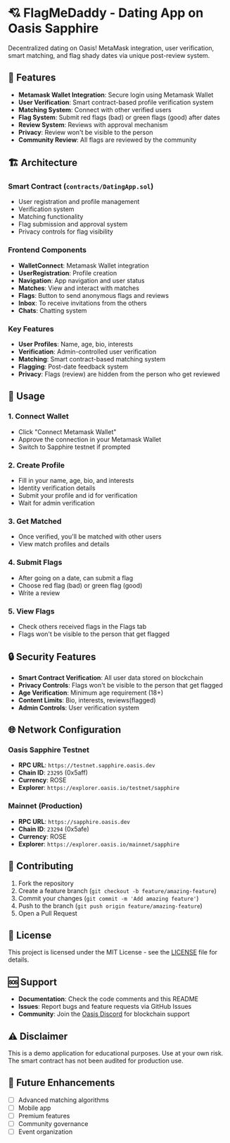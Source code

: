 # 💘 FlagMeDaddy - Dating App on Oasis Sapphire

Decentralized dating on Oasis! MetaMask integration, user verification, smart matching, and flag shady dates via unique post-review system.

## 🌟 Features

- **Metamask Wallet Integration**: Secure login using Metamask Wallet
- **User Verification**: Smart contract-based profile verification system
- **Matching System**: Connect with other verified users
- **Flag System**: Submit red flags (bad) or green flags (good) after dates
- **Review System**: Reviews with approval mechanism
- **Privacy**: Review won't be visible to the person
- **Community Review**: All flags are reviewed by the community

## 🏗️ Architecture

### Smart Contract (`contracts/DatingApp.sol`)
- User registration and profile management
- Verification system
- Matching functionality
- Flag submission and approval system
- Privacy controls for flag visibility

### Frontend Components
- **WalletConnect**: Metamask Wallet integration
- **UserRegistration**: Profile creation
- **Navigation**: App navigation and user status
- **Matches**: View and interact with matches
- **Flags**: Button to send anonymous flags and reviews
- **Inbox**: To receive invitations from the others
- **Chats**: Chatting system
  

### Key Features
- **User Profiles**: Name, age, bio, interests
- **Verification**: Admin-controlled user verification
- **Matching**: Smart contract-based matching system
- **Flagging**: Post-date feedback system
- **Privacy**: Flags (review) are hidden from the person who get reviewed

## 📱 Usage

### 1. Connect Wallet
- Click "Connect Metamask Wallet"
- Approve the connection in your Metamask Wallet
- Switch to Sapphire testnet if prompted

### 2. Create Profile
- Fill in your name, age, bio, and interests
- Identity verification details
- Submit your profile and id for verification
- Wait for admin verification

### 3. Get Matched
- Once verified, you'll be matched with other users
- View match profiles and details

### 4. Submit Flags
- After going on a date, can submit a flag
- Choose red flag (bad) or green flag (good)
- Write a review

### 5. View Flags
- Check others received flags in the Flags tab
- Flags won't be visible to the person that get flagged

## 🔒 Security Features

- **Smart Contract Verification**: All user data stored on blockchain
- **Privacy Controls**: Flags won't be visible to the person that get flagged 
- **Age Verification**: Minimum age requirement (18+)
- **Content Limits**: Bio, interests, reviews(flagged)
- **Admin Controls**: User verification system

## 🌐 Network Configuration

### Oasis Sapphire Testnet
- **RPC URL**: `https://testnet.sapphire.oasis.dev`
- **Chain ID**: `23295` (0x5aff)
- **Currency**: ROSE
- **Explorer**: `https://explorer.oasis.io/testnet/sapphire`

### Mainnet (Production)
- **RPC URL**: `https://sapphire.oasis.dev`
- **Chain ID**: `23294` (0x5afe)
- **Currency**: ROSE
- **Explorer**: `https://explorer.oasis.io/mainnet/sapphire`

## 🤝 Contributing

1. Fork the repository
2. Create a feature branch (`git checkout -b feature/amazing-feature`)
3. Commit your changes (`git commit -m 'Add amazing feature'`)
4. Push to the branch (`git push origin feature/amazing-feature`)
5. Open a Pull Request

## 📄 License

This project is licensed under the MIT License - see the [LICENSE](LICENSE) file for details.

## 🆘 Support

- **Documentation**: Check the code comments and this README
- **Issues**: Report bugs and feature requests via GitHub Issues
- **Community**: Join the [Oasis Discord](https://discord.com/invite/oasis-network-community-748635004384313474) for blockchain support

## ⚠️ Disclaimer

This is a demo application for educational purposes. Use at your own risk. The smart contract has not been audited for production use.

## 🔮 Future Enhancements

- [ ] Advanced matching algorithms
- [ ] Mobile app
- [ ] Premium features
- [ ] Community governance
- [ ] Event organization
